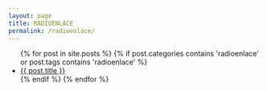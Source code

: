 ```yaml
---
layout: page
title: RADIOENLACE
permalink: /radioenlace/
---
```


<div class="home">

  <ul class="posts">
    {% for post in site.posts %}
    {% if post.categories contains 'radioenlace' or post.tags contains 'radioenlace' %}
      <li>
        <a class="post-link" href="{{ post.url | prepend: site.baseurl }}">{{ post.title }}</a>
      </li>
    {% endif %}
    {% endfor %}
  </ul>

</div>
